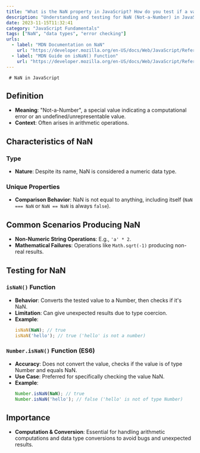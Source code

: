 ```yaml
---
title: "What is the NaN property in JavaScript? How do you test if a value is NaN?"
description: "Understanding and testing for NaN (Not-a-Number) in JavaScript."
date: 2023-11-15T11:32:41
category: "JavaScript Fundamentals"
tags: ["NaN", "data types", "error checking"]
urls:
  - label: "MDN Documentation on NaN"
    url: "https://developer.mozilla.org/en-US/docs/Web/JavaScript/Reference/Global_Objects/NaN"
  - label: "MDN Guide on isNaN() Function"
    url: "https://developer.mozilla.org/en-US/docs/Web/JavaScript/Reference/Global_Objects/isNaN"
---
```

     # NaN in JavaScript

## Definition

- **Meaning**: "Not-a-Number", a special value indicating a computational error or an undefined/unrepresentable value.
- **Context**: Often arises in arithmetic operations.

## Characteristics of NaN

### Type

- **Nature**: Despite its name, NaN is considered a numeric data type.

### Unique Properties

- **Comparison Behavior**: NaN is not equal to anything, including itself (`NaN === NaN` or `NaN == NaN` is always `false`).

## Common Scenarios Producing NaN

- **Non-Numeric String Operations**: E.g., `'a' * 2`.
- **Mathematical Failures**: Operations like `Math.sqrt(-1)` producing non-real results.

## Testing for NaN

### `isNaN()` Function

- **Behavior**: Converts the tested value to a Number, then checks if it's NaN.
- **Limitation**: Can give unexpected results due to type coercion.
- **Example**:
  ```javascript
  isNaN(NaN); // true
  isNaN('hello'); // true ('hello' is not a number)
  ```

### `Number.isNaN()` Function (ES6)

- **Accuracy**: Does not convert the value, checks if the value is of type Number and equals NaN.
- **Use Case**: Preferred for specifically checking the value NaN.
- **Example**:
  ```javascript
  Number.isNaN(NaN); // true
  Number.isNaN('hello'); // false ('hello' is not of type Number)
  ```

## Importance

- **Computation & Conversion**: Essential for handling arithmetic computations and data type conversions to avoid bugs and unexpected results.
